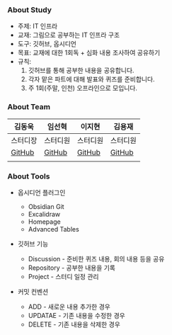 ### About Study

- 주제: IT 인프라
- 교재: 그림으로 공부하는 IT 인프라 구조
- 도구: 깃허브, 옵시디언
- 목표: 교재에 대한 1회독 + 심화 내용 조사하여 공유하기
- 규칙:
	1. 깃허브를 통해 공부한 내용을 공유합니다.
	2. 각자 맡은 파트에 대해 발표와 퀴즈를 준비합니다.
	3. 주 1회(주말, 인천) 오프라인으로 모입니다.

### About Team

| 김동욱 | 임선혁 | 이지현 | 김용재 |
| ---- | ---- | ---- | ---- |
| 스터디장 | 스터디원 | 스터디원 | 스터디원 |
| [GitHub](https://github.com/atoonatoo) | [GitHub](https://github.com/ImSeon01) | [GitHub](https://github.com/Sleepingoff) | [GitHub](https://github.com/uzjaee) |
|  |  |  |  |


### About Tools


- 옵시디언 플러그인
	- Obsidian Git
	- Excalidraw
	- Homepage
	- Advanced Tables

- 깃허브 기능
	- Discussion - 준비한 퀴즈 내용, 회의 내용 등을 공유
	- Repository - 공부한 내용을 기록
	- Project - 스터디 일정 관리

- 커밋 컨벤션
	- ADD - 새로운 내용 추가한 경우
	- UPDATAE - 기존 내용을 수정한 경우
	- DELETE - 기존 내용을 삭제한 경우


